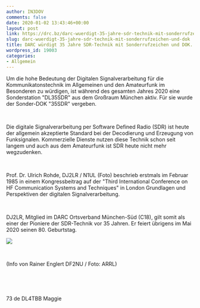 ```yaml
---
author: IN3DOV
comments: false
date: 2020-01-02 13:43:46+00:00
layout: post
link: https://drc.bz/darc-wuerdigt-35-jahre-sdr-technik-mit-sonderrufzeichen-und-dok/
slug: darc-wuerdigt-35-jahre-sdr-technik-mit-sonderrufzeichen-und-dok
title: DARC würdigt 35 Jahre SDR-Technik mit Sonderrufzeichen und DOK.
wordpress_id: 19003
categories:
- Allgemein
---
```





Um die hohe Bedeutung der Digitalen Signalverarbeitung für die Kommunikatonstechnik im Allgemeinen und den Amateurfunk im Besonderen zu würdigen, ist während des gesamten Jahres 2020 eine Sonderstation "DL35SDR" aus dem Großraum München aktiv. Für sie wurde der Sonder-DOK "35SDR" vergeben.




 




Die digitale Signalverarbeitung per Software Defined Radio (SDR) ist heute der allgemein akzeptierte Standard bei der Decodierung und Erzeugung von Funksignalen. Kommerzielle Dienste nutzen diese Technik schon seit langem und auch aus dem Amateurfunk ist SDR heute nicht mehr wegzudenken.




 




Prof. Dr. Ulrich Rohde, DJ2LR / N1UL (Foto) beschrieb erstmals im Februar 1985 in einem Kongressbeitrag auf der "Third International Conference on HF Communication Systems and Techniques" in London Grundlagen und Perspektiven der digitalen Signalverarbeitung.




 




DJ2LR, Mitglied im DARC Ortsverband München-Süd (C18), gilt somit als einer der Pioniere der SDR-Technik vor 35 Jahren. Er feiert übrigens im Mai 2020 seinen 80. Geburtstag.




![](https://drc.bz/wp-content/uploads/2020/01/Rohde-279x300.jpg)




 




(Info von Rainer Englert DF2NU / Foto: ARRL)




 




 




73 de DL4TBB Maggie



